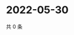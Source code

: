 # 2022-05-30

共 0 条

<!-- BEGIN WEIBO -->
<!-- 最后更新时间 Mon May 30 2022 04:01:19 GMT+0800 (China Standard Time) -->

<!-- END WEIBO -->
